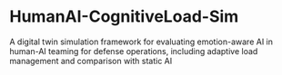 # HumanAI-CognitiveLoad-Sim
A digital twin simulation framework for evaluating emotion-aware AI in human-AI teaming for defense operations, including adaptive load management and comparison with static AI
